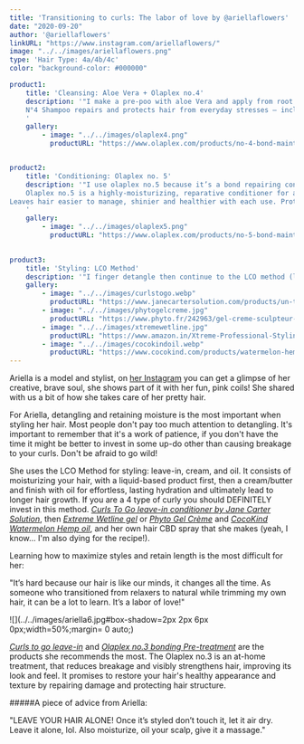 ```yaml
---
title: 'Transitioning to curls: The labor of love by @ariellaflowers'
date: "2020-09-20"
author: '@ariellaflowers'
linkURL: "https://www.instagram.com/ariellaflowers/"
image: "../../images/ariellaflowers.png"
type: 'Hair Type: 4a/4b/4c'
color: "background-color: #000000"

product1: 
    title: 'Cleansing: Aloe Vera + Olaplex no.4'
    description: '"I make a pre-poo with aloe Vera and apply from root to ends, let sit for 30-1hr. Currently my hair is bleached so I use Olaplex no.4 and shampoo 1-2 times every other week."
    N°4 Shampoo repairs and protects hair from everyday stresses — including damaged hair, split ends, and frizz — by re-linking broken bonds. Leaves hair easier to manage, shinier and healthier with each use. N°4 is color-safe and proven to reduce breakage and strengthen all types of hair.
    '
    gallery:
        - image: "../../images/olaplex4.png"
          productURL: "https://www.olaplex.com/products/no-4-bond-maintenance-shampoo-1"


product2: 
    title: 'Conditioning: Olaplex no. 5'
    description: '"I use olaplex no.5 because it’s a bond repairing conditioner and my hair is pink so it needs to be taken care of. Sometimes  I deep condition with an essential oil and my fave conditioner and let it sit for 20-30 mins." 
    Olaplex no.5 is a highly-moisturizing, reparative conditioner for all hair types.
Leaves hair easier to manage, shinier and healthier with each use. Protects and repairs damaged hair, split ends, and frizz by re-linking broken bonds.
    '
    gallery:
        - image: "../../images/olaplex5.png"
          productURL: "https://www.olaplex.com/products/no-5-bond-maintenance-conditioner"
    

product3: 
    title: 'Styling: LCO Method'
    description: '"I finger detangle then continue to the LCO method (leave in, cream, oil) with Curls To Go leave-in conditioner by Jane Carter Solution, then Extreme Wetline gel or Phyto Gel Crème, CocoKind Watermelon Hemp oil, and my own hair CBD spray that I make."'
    gallery:
        - image: "../../images/curlstogo.webp"
          productURL: "https://www.janecartersolution.com/products/un-tangle-me-weightless-leave-in-8-oz"
        - image: "../../images/phytogelcreme.jpg"
          productURL: "https://www.phyto.fr/242963/gel-creme-sculpteur-de-boucles.html"
        - image: "../../images/xtremewetline.jpg"
          productURL: "https://www.amazon.in/Xtreme-Professional-Styling-35-26-Ounce/dp/B003DCJEJK"
        - image: "../../images/cocokindoil.webp"
          productURL: "https://www.cocokind.com/products/watermelon-hemp-oil"
---
```


Ariella is a model and stylist, on [her Instagram](https://www.instagram.com/ariellaflowers/) you can get a glimpse of her creative, brave soul, she shows part of it with her fun, pink coils! She shared with us a bit of how she takes care of her pretty hair.  

For Ariella, detangling and retaining moisture is the most important when styling her hair. 
Most people don't pay too much attention to detangling. It's important to remember that it's a work of patience, if you don't have the time it might be better to invest in some up-do other than causing breakage to your curls. Don't be afraid to go wild!  

She uses the LCO Method for styling: leave-in, cream, and oil. It consists of moisturizing your hair, with a liquid-based product first, then a cream/butter and finish with oil for effortless, lasting hydration and ultimately lead to longer hair growth. 
If you are a 4 type of curly you should DEFINITELY invest in this method. *[Curls To Go leave-in conditioner by Jane Carter Solution](https://www.janecartersolution.com/products/un-tangle-me-weightless-leave-in-8-oz)*, then *[Extreme Wetline gel](https://www.amazon.in/Xtreme-Professional-Styling-35-26-Ounce/dp/B003DCJEJK)* or *[Phyto Gel Crème](https://www.phyto.fr/242963/gel-creme-sculpteur-de-boucles.html)* and *[CocoKind Watermelon Hemp oil](https://www.cocokind.com/products/watermelon-hemp-oil)*, and her own hair CBD spray that she makes (yeah, I know... I'm also dying for the recipe!).  

Learning how to maximize styles and retain length is the most difficult for her:

"It’s hard because our hair is like our minds, it changes all the time. As someone who transitioned from relaxers to natural while trimming my own hair, it can be a lot to learn. It’s a labor of love!"

![](../../images/ariella6.jpg#box-shadow=2px 2px 6px 0px;width=50%;margin= 0 auto;)

*[Curls to go leave-in](https://www.janecartersolution.com/products/un-tangle-me-weightless-leave-in-8-oz)* and *[Olaplex no.3 bonding Pre-treatment](https://olaplex.com/products/olaplex-no-3-hair-perfector)* are the products she recommends the most. The Olaplex no.3 is an at-home treatment, that reduces breakage and visibly strengthens hair, improving its look and feel. It promises to restore your hair's healthy appearance and texture by repairing damage and protecting hair structure.

#####A piece of advice from Ariella:  


"LEAVE YOUR HAIR ALONE! Once it’s styled don’t touch it, let it air dry. Leave it alone, lol. Also moisturize, oil your scalp, give it a massage."